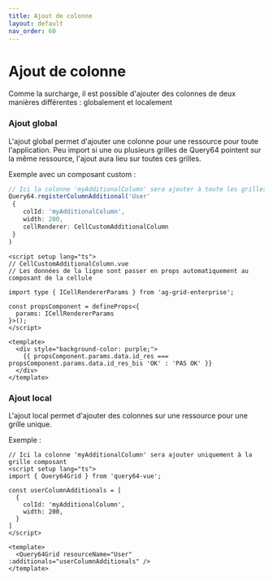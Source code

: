 ```yaml
---
title: Ajout de colonne
layout: default
nav_order: 60
---
```


# Ajout de colonne

Comme la surcharge, il est possible d'ajouter des colonnes de deux manières différentes : globalement et localement

### Ajout global
L'ajout global permet d'ajouter une colonne pour une ressource pour toute l'application.
Peu import si une ou plusieurs grilles de Query64 pointent sur la même ressource, l'ajout aura lieu sur toutes ces grilles.

Exemple avec un composant custom :
```typescript
// Ici la colonne 'myAdditionalColumn' sera ajouter à toute les grilles pour la resource 'User'
Query64.registerColumnAdditional('User'
 {
    colId: 'myAdditionalColumn',
    width: 200,
    cellRenderer: CellCustomAdditionalColumn
 }
)
```

```vue
<script setup lang="ts">
// CellCustomAdditionalColumn.vue
// Les données de la ligne sont passer en props automatiquement au composant de la cellule

import type { ICellRendererParams } from 'ag-grid-enterprise';

const propsComponent = defineProps<{
  params: ICellRendererParams
}>();
</script>

<template>
  <div style="background-color: purple;">
    {{ propsComponent.params.data.id_res === propsComponent.params.data.id_res_bis 'OK' : 'PAS OK' }}
  </div>
</template>
```

### Ajout local
L'ajout local permet d'ajouter des colonnes sur une ressource pour une grille unique.

Exemple :
```vue
// Ici la colonne 'myAdditionalColumn' sera ajouter uniquement à la grille composant
<script setup lang="ts">
import { Query64Grid } from 'query64-vue';

const userColumnAdditionals = [
  {
    colId: 'myAdditionalColumn',
    width: 200,
  }
]
</script>

<template>
  <Query64Grid resourceName="User" :additionals="userColumnAdditionals" />
</template>
```
